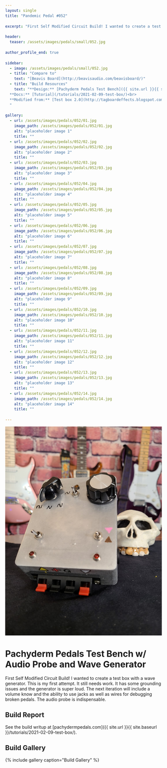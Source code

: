 ```yaml
---
layout: single
title: "Pandemic Pedal #052"

excerpt: "First Self Modified Circuit Build! I wanted to create a test box with a wave generator. This is my first attempt. It still needs work. It has some grounding issues and the generator is super loud. The next iteration will include a volume know and the ability to use jacks as well as wires for debugging broken pedals. The audio probe is indispensable."

header:
  teaser: /assets/images/pedals/small/052.jpg

author_profile_end: true

sidebar:
  - image: /assets/images/pedals/small/052.jpg
  - title: "Compare to"
    text: "[Beavis Board](http://beavisaudio.com/beavisboard/)"
  - title: "Build Resources"
    text: "**Design:** [Pachyderm Pedals Test Bench]({{ site.url }}{{ site.baseurl }}/tutorials/2021-02-09-test-box/)
  **Docs:** [Tutorial](/tutorials/2021-02-09-test-box/)<br>
  **Modified from:** [Test box 2.0](http://tagboardeffects.blogspot.com/2014/09/test-box-20.html)
  "

gallery:
  - url: /assets/images/pedals/052/01.jpg
    image_path: /assets/images/pedals/052/01.jpg
    alt: "placeholder image 1"
    title: ""
  - url: /assets/images/pedals/052/02.jpg
    image_path: /assets/images/pedals/052/02.jpg
    alt: "placeholder image 2"
    title: ""
  - url: /assets/images/pedals/052/03.jpg
    image_path: /assets/images/pedals/052/03.jpg
    alt: "placeholder image 3"
    title: ""
  - url: /assets/images/pedals/052/04.jpg
    image_path: /assets/images/pedals/052/04.jpg
    alt: "placeholder image 4"
    title: ""
  - url: /assets/images/pedals/052/05.jpg
    image_path: /assets/images/pedals/052/05.jpg
    alt: "placeholder image 5"
    title: ""
  - url: /assets/images/pedals/052/06.jpg
    image_path: /assets/images/pedals/052/06.jpg
    alt: "placeholder image 6"
    title: ""
  - url: /assets/images/pedals/052/07.jpg
    image_path: /assets/images/pedals/052/07.jpg
    alt: "placeholder image 7"
    title: ""
  - url: /assets/images/pedals/052/08.jpg
    image_path: /assets/images/pedals/052/08.jpg
    alt: "placeholder image 8"
    title: ""
  - url: /assets/images/pedals/052/09.jpg
    image_path: /assets/images/pedals/052/09.jpg
    alt: "placeholder image 9"
    title: ""
  - url: /assets/images/pedals/052/10.jpg
    image_path: /assets/images/pedals/052/10.jpg
    alt: "placeholder image 10"
    title: ""
  - url: /assets/images/pedals/052/11.jpg
    image_path: /assets/images/pedals/052/11.jpg
    alt: "placeholder image 11"
    title: ""
  - url: /assets/images/pedals/052/12.jpg
    image_path: /assets/images/pedals/052/12.jpg
    alt: "placeholder image 12"
    title: ""
  - url: /assets/images/pedals/052/13.jpg
    image_path: /assets/images/pedals/052/13.jpg
    alt: "placeholder image 13"
    title: ""
  - url: /assets/images/pedals/052/14.jpg
    image_path: /assets/images/pedals/052/14.jpg
    alt: "placeholder image 14"
    title: ""

---
```


![header](/assets/images/pedals/PP002.jpg)

# Pachyderm Pedals Test Bench w/ Audio Probe and Wave Generator #

First Self Modified Circuit Build! I wanted to create a test box with a wave generator. This is my first attempt. It still needs work. It has some grounding issues and the generator is super loud. The next iteration will include a volume know and the ability to use jacks as well as wires for debugging broken pedals. The audio probe is indispensable.

## Build Report ##

See the build writup at [pachydermpedals.com]({{ site.url }}{{ site.baseurl }}/tutorials/2021-02-09-test-box/).

## Build Gallery ##

{% include gallery caption="Build Gallery" %}

